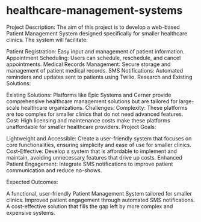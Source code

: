 # healthcare-management-systems



Project Description: The aim of this project is to develop a web-based Patient Management System designed specifically for smaller healthcare clinics. The system will facilitate:

Patient Registration: Easy input and management of patient information.
Appointment Scheduling: Users can schedule, reschedule, and cancel appointments.
Medical Records Management: Secure storage and management of patient medical records.
SMS Notifications: Automated reminders and updates sent to patients using Twilio.
Research and Existing Solutions:

Existing Solutions: Platforms like Epic Systems and Cerner provide comprehensive healthcare management solutions but are tailored for large-scale healthcare organizations.
Challenges:
Complexity: These platforms are too complex for smaller clinics that do not need advanced features.
Cost: High licensing and maintenance costs make these platforms unaffordable for smaller healthcare providers.
Project Goals:

Lightweight and Accessible: Create a user-friendly system that focuses on core functionalities, ensuring simplicity and ease of use for smaller clinics.
Cost-Effective: Develop a system that is affordable to implement and maintain, avoiding unnecessary features that drive up costs.
Enhanced Patient Engagement: Integrate SMS notifications to improve patient communication and reduce no-shows.

Expected Outcomes:

A functional, user-friendly Patient Management System tailored for smaller clinics.
Improved patient engagement through automated SMS notifications.
A cost-effective solution that fills the gap left by more complex and expensive systems.
